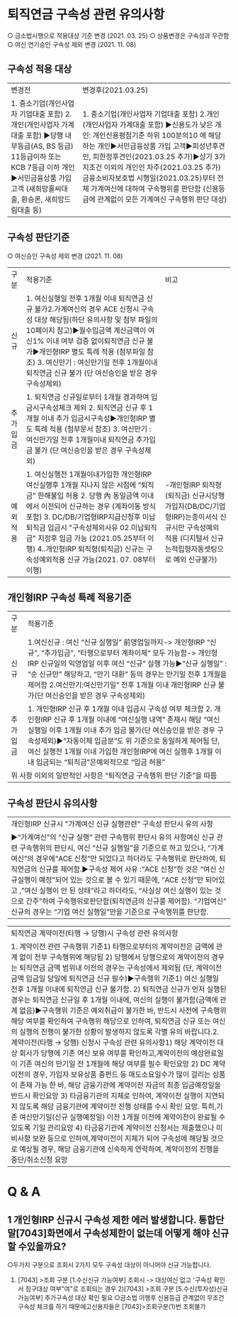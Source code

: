# 퇴직연금 구속성 관련 유의사항
○ 금소법시행으로 적용대상 기준 변경 (2021. 03. 25)
○ 상품변경은 구속성과 무관함○ 여신 연기승인 구속성 제외 변경 (2021. 11. 08)
## 구속성 적용 대상

<table><tbody><tr>
<td>
변경전</td>
<td>
변경후(2021.03.25)</td></tr><tr>
<td>1. 중소기업(개인사업자 기업대출 포함)
2.개인(개인사업자 가계대출 포함)
▶당행 내부등급(AS, BS 등급) 11등급이하 또는KCB 7등급 이하 개인▶서민금융상품 가입 고객
(새희망홀씨대출, 환승론, 새희망드림대출 등)</td>
<td>1. 중소기업(개인사업자 기업대출 포함)
2.개인(개인사업자 가계대출 포함)
▶신용도가 낮은 개인: 개인신용평점기준 하위 100분의10 에 해당하는 개인▶서민금융상품 가입 고객▶피성년후견인, 피한정후견인(2021.03.25 추가)▶상기 3가지조건 이외의 개인인 차주(2021.03.25 추가)
금융소비자보호법 시행일(2021.03.25)부터 전체 가계여신에 대하여 구속행위를 판단함
(신용등급에 관계없이 모든 가계여신 구속행위 판단 대상)</td></tr></tbody>
</table>


## 구속성 판단기준
○ 여신승인 구속성 제외 변경 (2021. 11. 08)

<table><tbody><tr>
<td>
구분</td>
<td>
적용기준</td>
<td>
비고</td></tr><tr>
<td>
신규</td>
<td>1. 여신실행일 전후 1개월 이내 퇴직연금 신규 불가2.가계여신의 경우 ACE 신청시 구속성 대상 해당됨(하단 유의사항 및 첨부 파일의 10페이지 참고)▶월수입금액 계산금액이 여신1% 이내 여부 검증 없이퇴직연금 신규 불가▶개인형IRP 별도 특례 적용 (첨부파일 참조)
3. 여신만기 : 여신만기일 전후 1개월이내 퇴직연금 신규
불가 (단 여신승인을 받은 경우 구속성제외)</td>
<td>
</td></tr><tr>
<td>
추가입금</td>
<td>1. 퇴직연금 신규일로부터 1개월 경과하여 입금시구속성체크 제외 2. 퇴직연금 신규 후 1개월 이내 추가 입금시구속성▶개인형IRP 별도 특례 적용 (첨부문서 참조)
3. 여신만기 : 여신만기일 전후 1개월이내 퇴직연금 추가입금 불가 (단 여신승인을 받은 경우 구속성제외)</td>
<td>
</td></tr><tr>
<td>
예외적용</td>
<td>1. 여신실행전 1개월이내가입한 개인형IRP여신실행후
1개월 지나지 않은 시점에 “퇴직금” 한해불입 허용 2. 당행 內 동일금액 이내에서 이전되어 신규하는 경우 (계좌이동 방식 포함)
3. DC/DB/기업형IRP지급신청후 미납퇴직금 입금시
"구속성제외사유 02.미납퇴직금" 지정후 입금 가능
(2021.05.25부터 이행)
4..개인형IRP 퇴직형(퇴직금) 신규는 구속성예외적용
신규 가능(2021. 07. 08부터 이행)</td>
<td>-개인형IRP 퇴직형(퇴직금) 신규시당행가입자(DB/DC/기업형IRP)는종이서식 신규시만 구속성예외 적용
(디지털서 신규는적립형자동셋팅으로 예외 신규불가)</td></tr></tbody>
</table>


## 개인형IRP 구속성 특례 적용기준

<table><tbody><tr>
<td>
구분</td>
<td>
적용기준</td></tr><tr>
<td>
신규</td>
<td>1.여신신규 : 여신 “신규 실행일” 前영업일까지-> 개인형IRP “신규”, “추가입금”, “타행으로부터 계좌이체“ 모두 가능함-> 개인형IRP 신규일의 익영업일 이후 여신 “신규” 실행 가능▶“신규 실행일” : “순 신규만” 해당하고, “만기 대환” 등의 경우는 만기일 전후 1개월을 제어함 2.여신만기:여신만기일” 전후 1개월 이내 개인형IRP 신규 불가(단 여신승인을 받은 경우 구속성제외)</td></tr><tr>
<td>
추가입금</td>
<td>1. 개인형IRP 신규 후 1개월 이내 입금시 구속성 여부 체크함 2. 개인형IRP 신규 후 1개월 이내에 “여신실행 내역” 존재시 해당
“여신 실행일 이후 1개월 이내 추가 입금 불가(단 여신승인을 받은 경우 구속성제외)▶"자동이체 입금분”도 위 기준으로 동일하게 제어됨 단, 여신 실행전 1개월 이내 가입한 개인형IRP에 여신 실행후 1개월 이내 입금되는 “퇴직금”은예외적으로 “입금 허용”</td></tr><tr>
<td colspan="2">
위 사항 이외의 일반적인 사항은 “퇴직연금 구속행위 판단 기준”을 따름</td></tr></tbody>
</table>


## 구속성 판단시 유의사항

<table><tbody><tr>
<td>
개인형IRP 신규시 "가계여신 신규 실행관련" 구속성 판단시 유의 사항</td></tr><tr>
<td>▶“가계여신”의 “신규 실행” 관련 구속행위 판단시 유의 사항여신 신규 관련 구속행위의 판단시, 여신 “신규 실행일”을 기준으로 하고 있으나, “가계여신”의 경우에“ACE 신청”만 되었다고 하더라도 구속행위로 판단하여, 퇴직연금의 신규를 제어함.▶구속성 제어 사유 :“ACE 신청”한 것은 “여신 신규실행이 예정”되어 있는 것으로 볼 수 있기 때문에, “ACE 신청”만 되어있고 ,”여신 실행이 안 된 상태”라고 하더라도, “사실상 여신 실행이 있는 것으로 간주”하여 구속행위로판단함(퇴직연금의 신규를 제어함). “기업여신” 신규의 경우는 “기업 여신 실행일”만을 기준으로 구속행위를 판단함.</td></tr></tbody>
</table>



<table><tbody><tr>
<td>
퇴직연금 계약이전(타행 → 당행)시 구속성 관련 유의사항</td></tr><tr>
<td>
1. 계약이전 관련 구속행위 기준1) 타행으로부터의 계약이전은 금액에 관계 없이 전부 구속행위에 해당됨 2) 당행에서 당행으로의 계약이전의 경우는 퇴직연금 금액 범위내 이전의 경우는 구속성에서 제외됨 (단, 계약이전 금액 입금일 당일에 퇴직연금 신규 필수)▶구속행위 기준1) 여신 실행일 전후 1개월 이내에 퇴직연금 신규 불가함. 2) 퇴직연금 신규가 먼저 실행된 경우는 퇴직연금 신규일 후 1개월 이내에, 여신의 실행이 불가함(금액에 관계 없음)▶구속행위 기준은 예외취급이 불가한 바, 반드시 사전에 구속행위 해당 여부를 확인하여 구속행위 해당으로 인하여, 퇴직연금 신규 또는 여신의 실행의 진행이 불가한 상황이 발생하지 않도록 각별 유의 바랍니다.2. 계약이전(타행 → 당행) 신청시 구속성 관련 유의사항1) 해당 계약이전 대상 회사가 당행에 기존 여신 보유 여부를 확인하고,계약이전의 예상완료일이 기존 여신의 만기일 전 1개월에 해당 여부를 필수 확인요망 2) DC 계약이전의 경우, 가입자 보유상품 중펀드 등 매도소요일수가 많이 걸리는 상품이 존재 가능 한 바, 해당 금융기관에 계약이전 자금의 최종 입금예정일을 반드시 확인요망 3) 타금융기관의 지체로 인하여, 계약이전 실행이 지연되지 않도록 해당 금융기관에 계약이전 진행 상태를 수시 확인 요망. 특히,기존 여신만기일(신규 실행예정일) 이전 1개월 이전에 계약이전이 완료될 수 있도록 기일 관리요망 4) 타금융기관에 계약이전 신청서는 제출했으나 미비사항 보완 등으로 인하여,계약이전이 지체가 되어 구속성에 해당될 것으로 예상될 경우, 해당 금융기관에 신속하게 연락하여, 계약이전의 진행을 중단/취소신청 요망</td></tr></tbody>
</table>


# Q & A
## 1 개인형IRP 신규시 구속성 제한 에러 발생합니다. 통합단말[7043]화면에서 구속성제한이 없는데 어떻게 해야 신규 할 수있을까요?
○두가지 구분으로 조회시 2가지 모두 구속성 대상이 아니어야 신규 가능합니다.
1) [7043] >조회 구분 [1.수신신규 가능여부] 조회시
-> 대상여신 없고 '구속성 확인서 징구대상 여부"여"로 조회되는 경우
2)[7043] >조회 구분 [5.수신(투자성)신규 가능여부] 추가구속성 대상 확인 필요
○금소법 이행후 신용등급 관계없이 무조건 구속성 체크를 하기 때문에고신용자들은 [7043]>조회구분(1)번 조회불가
